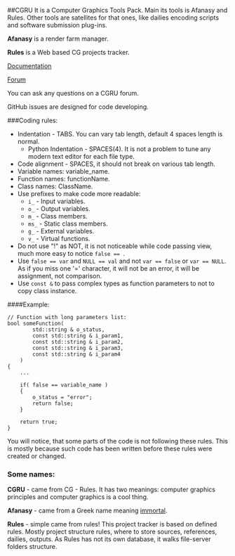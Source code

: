 ##CGRU
It is a Computer Graphics Tools Pack.
Main its tools is Afanasy and Rules.
Other tools are satellites for that ones,
	like dailies encoding scripts and software submission plug-ins.

**Afanasy** is a render farm manager.

**Rules** is a Web based CG projects tracker.

[Documentation](http://cgru.info)

[Forum](http://forum.cgru.info)

You can ask any questions on a CGRU forum.

GitHub issues are designed for code developing.

###Coding rules:

- Indentation - TABS. You can vary tab length, default 4 spaces length is normal.
	- Python Indentation - SPACES(4). It is not a problem to tune any modern text editor for each file type.
- Code alignment - SPACES, it should not break on various tab length.
- Variable names: variable_name.
- Function names: functionName.
- Class names: ClassName.
- Use prefixes to make code more readable:
	- `i_` - Input variables.
	- `o_` - Output variables.
	- `m_` - Class members.
	- `ms_` - Static class members.
	- `g_` - External variables.
	- `v_` - Virtual functions.
- Do not use "!" as NOT, it is not noticeable while code passing view, much more easy to notice `false == `.
- Use `false == var` and `NULL == val` and not `var == false` or `var == NULL`.
As if you miss one '=' character, it will not be an error, it will be assignment, not comparison.
- Use `const &` to pass complex types as function parameters to not to copy class instance.

####Example:

	// Function with long parameters list:
	bool someFunction(
			std::string & o_status,
			const std::string & i_param1,
			const std::string & i_param2,
			const std::string & i_param3,
			const std::string & i_param4
		)
	{
		...

		if( false == variable_name )
		{
			o_status = "error";
			return false;
		}

		return true;
	}

You will notice, that some parts of the code is not following these rules. This
is mostly because such code has been written before these rules were created or
changed.


### Some names:
**CGRU** - came from CG - Rules. It has two meanings: computer graphics principles and computer graphics is a cool thing.

**Afanasy** - came from a Greek name meaning [immortal](http://en.wikipedia.org/wiki/Afanasy). 

**Rules** - simple came from rules! This project tracker is based on defined rules.
Mostly project structure rules, where to store sources, references, dailies, outputs.
As Rules has not its own database, it walks file-server folders structure.

